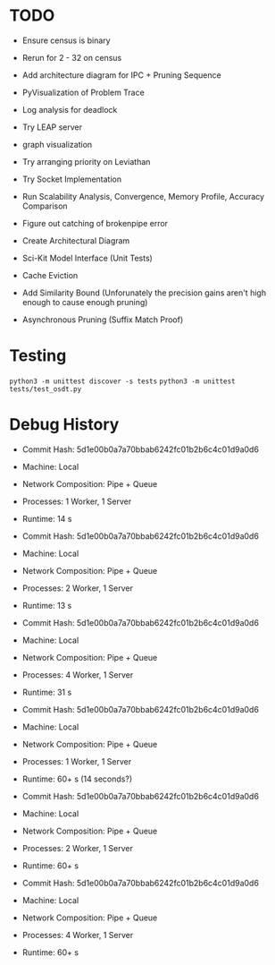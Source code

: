 # TODO
 - Ensure census is binary
 - Rerun for 2 - 32 on census
 - Add architecture diagram for IPC + Pruning Sequence
 - PyVisualization of Problem Trace
 - Log analysis for deadlock
 - Try LEAP server
 - graph visualization
 - Try arranging priority on Leviathan
 - Try Socket Implementation
 - Run Scalability Analysis, Convergence, Memory Profile, Accuracy Comparison
 - Figure out catching of brokenpipe error
 - Create Architectural Diagram

 - Sci-Kit Model Interface (Unit Tests)
 - Cache Eviction

 - Add Similarity Bound (Unforunately the precision gains aren't high enough to cause enough pruning)
 - Asynchronous Pruning (Suffix Match Proof)

# Testing
`python3 -m unittest discover -s tests`
`python3 -m unittest tests/test_osdt.py`

# Debug History

- Commit Hash: 5d1e00b0a7a70bbab6242fc01b2b6c4c01d9a0d6 
- Machine: Local
- Network Composition: Pipe + Queue
- Processes: 1 Worker, 1 Server
- Runtime: 14 s

- Commit Hash: 5d1e00b0a7a70bbab6242fc01b2b6c4c01d9a0d6 
- Machine: Local
- Network Composition: Pipe + Queue
- Processes: 2 Worker, 1 Server
- Runtime: 13 s

- Commit Hash: 5d1e00b0a7a70bbab6242fc01b2b6c4c01d9a0d6 
- Machine: Local
- Network Composition: Pipe + Queue
- Processes: 4 Worker, 1 Server
- Runtime: 31 s



- Commit Hash: 5d1e00b0a7a70bbab6242fc01b2b6c4c01d9a0d6 
- Machine: Local
- Network Composition: Pipe + Queue
- Processes: 1 Worker, 1 Server
- Runtime: 60+ s (14 seconds?)

- Commit Hash: 5d1e00b0a7a70bbab6242fc01b2b6c4c01d9a0d6 
- Machine: Local
- Network Composition: Pipe + Queue
- Processes: 2 Worker, 1 Server
- Runtime: 60+ s

- Commit Hash: 5d1e00b0a7a70bbab6242fc01b2b6c4c01d9a0d6 
- Machine: Local
- Network Composition: Pipe + Queue
- Processes: 4 Worker, 1 Server
- Runtime: 60+ s